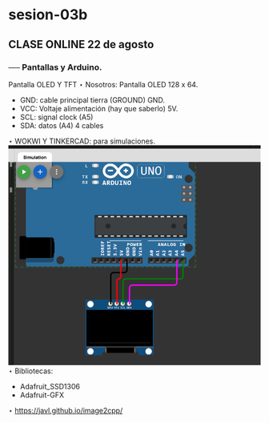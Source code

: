 # sesion-03b
## CLASE ONLINE 22 de agosto
### ── Pantallas y Arduino.
Pantalla OLED Y TFT
⋆ Nosotros: Pantalla OLED 128 x 64.
- GND: cable principal tierra (GROUND) GND.
- VCC: Voltaje alimentación (hay que saberlo) 5V.
- SCL: signal clock (A5)
- SDA: datos (A4)
4 cables

⋆ WOKWI Y TINKERCAD: para simulaciones.
![1](./imagenes/1.png)
⋆ Bibliotecas: 
 - Adafruit_SSD1306
 - Adafruit-GFX

⋆ https://javl.github.io/image2cpp/
